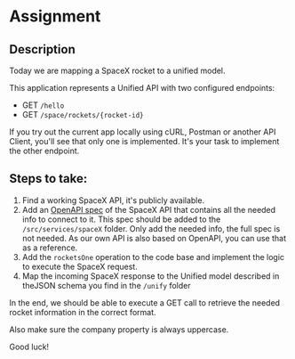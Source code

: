 # Assignment

## Description

Today we are mapping a SpaceX rocket to a unified model.

This application represents a Unified API with two configured endpoints:

- GET `/hello`
- GET `/space/rockets/{rocket-id}`

If you try out the current app locally using cURL, Postman or another API Client, you'll see that only one is implemented. It's your task to implement the other endpoint.

## Steps to take:

1. Find a working SpaceX API, it's publicly available.
2. Add an [OpenAPI spec](https://swagger.io/specification/) of the SpaceX API that contains all the needed info to connect to it. This spec should be added to the `/src/services/spaceX` folder. Only add the needed info, the full spec is not needed. As our own API is also based on OpenAPI, you can use that as a reference.
3. Add the `rocketsOne` operation to the code base and implement the logic to execute the SpaceX request.
4. Map the incoming SpaceX response to the Unified model described in theJSON schema you find in the `/unify` folder

In the end, we should be able to execute a GET call to retrieve the needed rocket information in the correct format.

Also make sure the company property is always uppercase.

Good luck!

